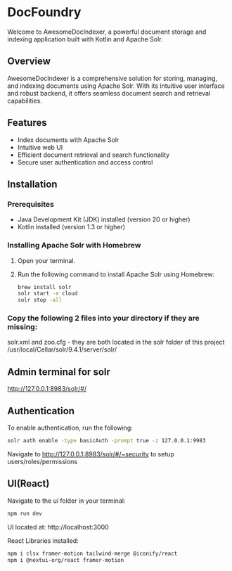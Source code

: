 # DocFoundry

Welcome to AwesomeDocIndexer, a powerful document storage and indexing application built with Kotlin and Apache Solr.

## Overview

AwesomeDocIndexer is a comprehensive solution for storing, managing, and indexing documents using Apache Solr. With its intuitive user interface and robust backend, it offers seamless document search and retrieval capabilities.

## Features

- Index documents with Apache Solr
- Intuitive web UI
- Efficient document retrieval and search functionality
- Secure user authentication and access control

## Installation

### Prerequisites

- Java Development Kit (JDK) installed (version 20 or higher)
- Kotlin installed (version 1.3 or higher)

### Installing Apache Solr with Homebrew

1. Open your terminal.

2. Run the following command to install Apache Solr using Homebrew:

   ```bash
   brew install solr
   solr start -e cloud
   solr stop -all

### Copy the following 2 files into your directory if they are missing:

solr.xml and zoo.cfg - they are both located in the solr folder of this project
/usr/local/Cellar/solr/9.4.1/server/solr/

## Admin terminal for solr

http://127.0.0.1:8983/solr/#/

## Authentication

To enable authentication, run the following: 

   ```bash
   solr auth enable -type basicAuth -prompt true -z 127.0.0.1:9983
   ```

Navigate to http://127.0.0.1:8983/solr/#/~security to setup users/roles/permissions


## UI(React)

Navigate to the ui folder in your terminal:
   ```bash
   npm run dev
   ```
UI located at: http://localhost:3000

React Libraries installed:
   ```bash
   npm i clsx framer-motion tailwind-merge @iconify/react
   npm i @nextui-org/react framer-motion
   ```
   

